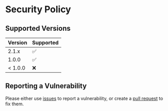 # Security Policy

## Supported Versions

| Version | Supported          |
|---------| ------------------ |
| 2.1.x   | :white_check_mark: |
| 1.0.0   | :white_check_mark: |
| < 1.0.0 | :x:                |

## Reporting a Vulnerability

Please either use [issues](https://github.com/cansin/next-with-workbox/issues) to report a vulnerability, 
or create a [pull request](https://github.com/cansin/next-with-workbox/pulls) to fix them.
